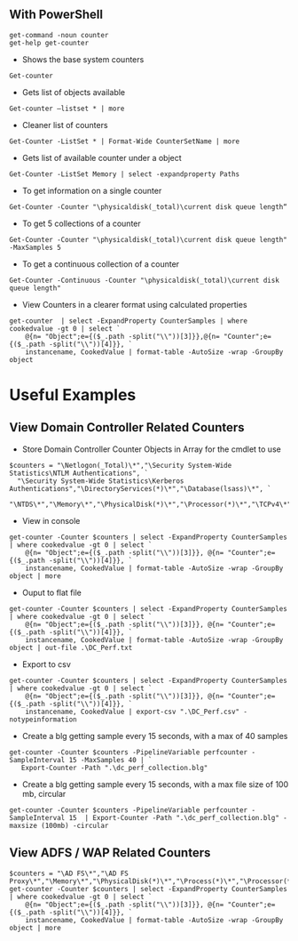 ## With PowerShell

```
get-command -noun counter
get-help get-counter
```

* Shows the base system counters
```
Get-counter
```
* Gets list of objects available
```
Get-counter –listset * | more
```
* Cleaner list of counters
```
Get-Counter -ListSet * | Format-Wide CounterSetName | more
```
* Gets list of available counter under a object
```
Get-Counter -ListSet Memory | select -expandproperty Paths
```
* To get information on a single counter
```
Get-Counter -Counter "\physicaldisk(_total)\current disk queue length“
```
* To get 5 collections of a counter
```
Get-Counter -Counter "\physicaldisk(_total)\current disk queue length" -MaxSamples 5 
```
* To get a continuous collection of a counter
```
Get-Counter -Continuous -Counter "\physicaldisk(_total)\current disk queue length" 
```
* View Counters in a clearer format using calculated properties
```
get-counter  | select -ExpandProperty CounterSamples | where cookedvalue -gt 0 | select `
    @{n= "Object";e={($_.path -split("\\"))[3]}},@{n= "Counter";e={($_.path -split("\\"))[4]}}, `
    instancename, CookedValue | format-table -AutoSize -wrap -GroupBy object
```
# Useful Examples
## View Domain Controller Related Counters
* Store Domain Controller Counter Objects in Array for the cmdlet to use
```
$counters = "\Netlogon(_Total)\*","\Security System-Wide Statistics\NTLM Authentications", `
  "\Security System-Wide Statistics\Kerberos Authentications","\DirectoryServices(*)\*","\Database(lsass)\*", `
  "\NTDS\*","\Memory\*","\PhysicalDisk(*)\*","\Processor(*)\*","\TCPv4\*","\TCPv6\*","\DNS\*"
 ```
* View in console
```
get-counter -Counter $counters | select -ExpandProperty CounterSamples | where cookedvalue -gt 0 | select `
    @{n= "Object";e={($_.path -split("\\"))[3]}}, @{n= "Counter";e={($_.path -split("\\"))[4]}}, `
    instancename, CookedValue | format-table -AutoSize -wrap -GroupBy object | more
```
* Ouput to flat file
```
get-counter -Counter $counters | select -ExpandProperty CounterSamples | where cookedvalue -gt 0 | select `
    @{n= "Object";e={($_.path -split("\\"))[3]}}, @{n= "Counter";e={($_.path -split("\\"))[4]}}, `
    instancename, CookedValue | format-table -AutoSize -wrap -GroupBy object | out-file .\DC_Perf.txt
```
* Export to csv
```
get-counter -Counter $counters | select -ExpandProperty CounterSamples | where cookedvalue -gt 0 | select `
    @{n= "Object";e={($_.path -split("\\"))[3]}}, @{n= "Counter";e={($_.path -split("\\"))[4]}}, `
    instancename, CookedValue | export-csv ".\DC_Perf.csv" -notypeinformation
 ```
 * Create a blg getting sample every 15 seconds, with a max of 40 samples
 ```
 get-counter -Counter $counters -PipelineVariable perfcounter -SampleInterval 15 -MaxSamples 40 | `
    Export-Counter -Path ".\dc_perf_collection.blg"
 ```
 * Create a blg getting sample every 15 seconds, with a max file size of 100 mb, circular
 ```
 get-counter -Counter $counters -PipelineVariable perfcounter -SampleInterval 15  | Export-Counter -Path ".\dc_perf_collection.blg" -maxsize (100mb) -circular
 ```
## View ADFS / WAP Related Counters
```
$counters = "\AD FS\*","\AD FS Proxy\*","\Memory\*","\PhysicalDisk(*)\*","\Process(*)\*","\Processor(*)\*","\TCPv4\*"
get-counter -Counter $counters | select -ExpandProperty CounterSamples | where cookedvalue -gt 0 | select `
    @{n= "Object";e={($_.path -split("\\"))[3]}}, @{n= "Counter";e={($_.path -split("\\"))[4]}}, `
    instancename, CookedValue | format-table -AutoSize -wrap -GroupBy object | more
 ```
